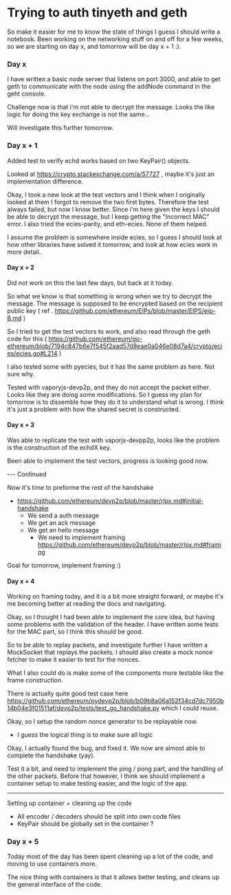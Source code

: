 # Trying to auth tinyeth and geth

So make it easier for me to know the state of things I guess I should write a notebook. Been working on the networking stuff on and off for a few weeks, so we are starting on day x, and tomorrow will be day x + 1 :).

### Day x
I have written a basic node server that listens on port 3000, and able to get geth to communicate with the node using the addNode command in the geht console.

Challenge now is that i'm not able to decrypt the message. Looks the like logic for doing the key exchange is not the same...

Will investigate this further tomorrow.


### Day x + 1
Added test to verify echd works based on two KeyPair() objects. 

Looked at https://crypto.stackexchange.com/a/57727 , maybe it's just an implementation difference.

Okay, I took a new look at the test vectors and I think when I originally looked at them I forgot to remove the two first bytes. Therefore the test always failed, but now I know better. Since i'm here given the keys I should be able to decrypt the message, but I keep getting the "Incorrect MAC" error.
I also tried the ecies-parity, and eth-ecies. None of them helped.

I assume the problem is somewhere inside ecies, so I guess I should look at how other libraries have solved it tomorrow, and look at how ecies work in more detail..

#### Day x + 2
Did not work on this the last few days, but back at it today.

So what we know is that something is wrong when we try to decrypt the message. The message is supposed to be encrypted based on the recipient public key ( ref . https://github.com/ethereum/EIPs/blob/master/EIPS/eip-8.md )

So I tried to get the test vectors to work, and also read through the geth code for this ( https://github.com/ethereum/go-ethereum/blob/7194c847b6e7f545f2aad57d8eae0a046e08d7a4/crypto/ecies/ecies.go#L214 )

I also tested some with pyecies, but it has the same problem as here. Not sure why. 

Tested with vaporyjs-devp2p, and they do not accept the packet either. Looks like they are doing some modifications. So I guess my plan for tomorrow is to dissemble how they do it to understand what is wrong. I think it's just a problem with how the shared secret is constructed.

#### Day x + 3
Was able to replicate the test with vaporjs-devpp2p, looks like the problem is the construction of the echdX key.

Been able to implement the test vectors, progress is looking good now.

--- Continued

Now it's time to preforme the rest of the handshake
-  https://github.com/ethereum/devp2p/blob/master/rlpx.md#initial-handshake
    - We send a auth message
    - We get an ack message
    - We get an hello message   
        - We need to implement framing https://github.com/ethereum/devp2p/blob/master/rlpx.md#framing

Goal for tomorrow, implement framing :)


#### Day x + 4
Working on framing today, and it is a bit more straight forward, or maybe it's me becoming better at reading the docs and navigating.

Okay, so I thought I had been able to implement the core idea, but having some problems with the validation of the header.
I have written some tests for the MAC part, so I think this should be good.

So to be able to replay packets, and investigate further I have written a MockSocket that replays the packets. I should also create a mock nonce fetcher to make it easier to test for the nonces. 

What I also could do is make some of the components more testable like the frame construction.

There is actually quite good test case here https://github.com/ethereum/pydevp2p/blob/b09b8a06a152f34cd7dc7950b14b04e3f01511af/devp2p/tests/test_go_handshake.py which I could reuse. 

Okay, so I setup the random nonce generator to be replayable now.

- I guess the logical thing is to make sure all logic 

Okay, I actually found the bug, and fixed it. We now are almost able to complete the handshake (yay). 

Test it a bit, and need to implement the ping / pong part, and the handling of the other packets. Before that however, I think we should implement a container setup to make testing easier, and the logic of the app.

----
Setting up container + cleaning up the code
- All encoder / decoders should be split into own code files
- KeyPair should be globally set in the container ? 

### Day x + 5
Today most of the day has been spent cleaning up a lot of the code, and moving to use containers more.

The nice thing with containers is that it allows better testing, and cleans up the general interface of the code.





